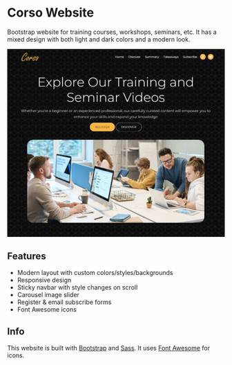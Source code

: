 # Corso Website

Bootstrap website for training courses, workshops, seminars, etc. It has a mixed design with both light and dark colors and a modern look.

<img src="./images/screen.png" />

## Features

-  Modern layout with custom colors/styles/backgrounds
-  Responsive design
-  Sticky navbar with style changes on scroll
-  Carousel image slider
-  Register & email subscribe forms
-  Font Awesome icons

## Info

This website is built with [Bootstrap](https://getbootstrap.com/) and [Sass](https://sass-lang.com/). It uses [Font Awesome](https://fontawesome.com/) for icons.
